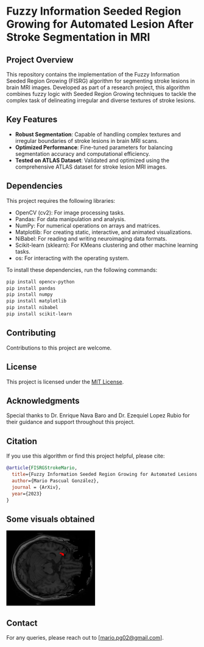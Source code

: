 # Fuzzy Information Seeded Region Growing for Automated Lesion After Stroke Segmentation in MRI

## Project Overview
This repository contains the implementation of the Fuzzy Information Seeded Region Growing (FISRG) algorithm for segmenting stroke lesions in brain MRI images. Developed as part of a research project, this algorithm combines fuzzy logic with Seeded Region Growing techniques to tackle the complex task of delineating irregular and diverse textures of stroke lesions.

## Key Features
- **Robust Segmentation**: Capable of handling complex textures and irregular boundaries of stroke lesions in brain MRI scans.
- **Optimized Performance**: Fine-tuned parameters for balancing segmentation accuracy and computational efficiency.
- **Tested on ATLAS Dataset**: Validated and optimized using the comprehensive ATLAS dataset for stroke lesion MRI images.


## Dependencies
This project requires the following libraries:

- OpenCV (cv2): For image processing tasks.
- Pandas: For data manipulation and analysis.
- NumPy: For numerical operations on arrays and matrices.
- Matplotlib: For creating static, interactive, and animated visualizations.
- NiBabel: For reading and writing neuroimaging data formats.
- Scikit-learn (sklearn): For KMeans clustering and other machine learning tasks.
- os: For interacting with the operating system.

To install these dependencies, run the following commands:

```bash
pip install opencv-python
pip install pandas
pip install numpy
pip install matplotlib
pip install nibabel
pip install scikit-learn

```

## Contributing
Contributions to this project are welcome. 

## License
This project is licensed under the [MIT License](LICENSE).

## Acknowledgments
Special thanks to Dr. Enrique Nava Baro and Dr. Ezequiel Lopez Rubio for their guidance and support throughout this project.

## Citation
If you use this algorithm or find this project helpful, please cite:

```bibtex
@article{FISRGStrokeMario,
  title={Fuzzy Information Seeded Region Growing for Automated Lesions After Stroke Segmentation in MR Brain Images},
  author={Mario Pascual González},
  journal = {ArXiv},
  year={2023}
}
```

## Some visuals obtained 
![Experiment3Results](Animations/exp3.gif)


## Contact
For any queries, please reach out to [mario.pg02@gmail.com].
